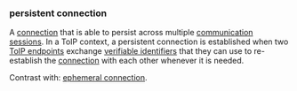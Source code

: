 ### persistent connection

<p class="c8"><span>A </span><span class="c2"><a class="c3" href="#h.thbpewq1px8x">connection</a></span><span>&nbsp;that is able to persist across multiple </span><span class="c2"><a class="c3" href="#h.i82tgrmxy0d8">communication sessions</a></span><span>. In a ToIP context, a persistent connection is established when two </span><span class="c2"><a class="c3" href="#h.e787fzjepk60">ToIP endpoints</a></span><span>&nbsp;exchange </span><span class="c2"><a class="c3" href="#h.wyda231qefe">verifiable identifiers</a></span><span>&nbsp;that they can use to re-establish the </span><span class="c2"><a class="c3" href="#h.thbpewq1px8x">connection</a></span><span class="c0">&nbsp;with each other whenever it is needed.</span></p><p class="c8"><span>Contrast with: </span><span class="c2"><a class="c3" href="#h.5xjtv29e8z6i">ephemeral connection</a></span><span class="c0">.</span></p>